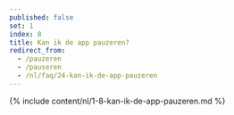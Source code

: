 ```yaml
---
published: false
set: 1
index: 8
title: Kan ik de app pauzeren?
redirect_from: 
  - /pauzeren
  - /pauseren
  - /nl/faq/24-kan-ik-de-app-pauzeren
---
```

{% include content/nl/1-8-kan-ik-de-app-pauzeren.md %}
